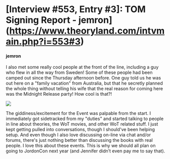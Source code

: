 # [Interview #553, Entry #3]: TOM Signing Report - jemron](https://www.theoryland.com/intvmain.php?i=553#3)

#### jemron

I also met some really cool people at the front of the line, including a guy who flew in all the way from Sweden! Some of these people had been camped out since the Thursday afternoon before. One guy told us he was out here on a "family vacation" from Australia, but that he secretly planned the whole thing without telling his wife that the real reason for coming here was the Midnight Release party! How cool is that?!

![](http://www.dragonmount.com/forums/uploads/1288810748/gallery_9609_41_124121.jpg)

The giddiness/excitement for the Event was palpable from the start. I immediately got sidetracked from my "duties" and started talking to people in line about theories, the WoT movies, and other WoT related stuff. I just kept getting pulled into conversations, though I should've been helping setup. And even though I also love discussing on-line via chat and/or forums, there's just nothing better than discussing the books with real people. I love this about these events. This is why we should all plan on going to JordonCon next year (and Jennifer didn’t even pay me to say that).


